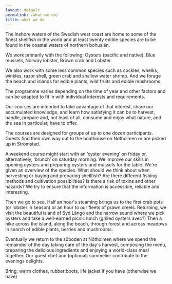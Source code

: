 ```yaml
---
layout: default
permalink: /what-we-do/
title: what we do
---
```


The inshore waters of the Swedish west coast are home to some of the finest shellfish in the world and at least twenty edible species are to be found in the coastal waters of northern bohuslän.

We work primarily with the following;
Oysters (pacific and native), Blue mussels, Norway lobster, Brown crab and Lobster.

We also work with some less common species such as cockles, whelks, winkles, razor shell, green crab and shallow water shrimp.
And we forage the beach and islands for edible plants, wild fruits and edible mushrooms.

The programme varies depending on the time of year and other factors
and can be adapted to fit in with individual interests and requirements.


Our courses are intended to take advantage of that interest, share our accumulated knowledge, and learn how satisfying it can be to harvest, handle, prepare and, not least of all, consume and enjoy what nature, and the sea In particular, have to offer.

The courses are designed for groups of up to one dozen participants. Guests find their own way out to the boathouse on Nøtholmen or are picked up in Strömstad. 

A weekend course might start with an ‘oyster evening’ on friday or, alternatively, ‘brunch’  on saturday morning.  We improve our skills in opening oysters and preparing oysters and mussels for the table. We're given an overview of the species. What should we think about when harvesting or buying and preparing shellfish? Are there different fishing methods and cultivation possibilities? Is there a risk of toxins and other hazards?  We try to ensure that the information is accessible, reliable and interesting. 

Then we go to sea.  Half an hour's steaming brings us to the first crab pots (or lobster in season) or an hour to our fleets of prawn creels. Returning, we visit the beautiful island of Syd Längö and the narrow sound where we pick oysters and take a well-earned picnic lunch (grilled oysters avec?) Then a hike across the island, along the beach, through forest and across meadows in search of edible plants, berries and mushrooms.

Eventually we return to the söboden at Nötholmen where we spend the remainder of the day taking care of the day's harvest, composing the menu, preparing the delicious ingredients and enjoying a world-class meal together.
Our guest chef and (optional) sommelier contribute to the evenings delights.
 
Bring; warm clothes, rubber boots, life jacket if you have (otherwise we have)

